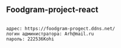 ## Foodgram-project-react
```

адрес: https://foodgram-progect.ddns.net/
логин администратора: Arh@mail.ru
пароль: 222536Kohi

```